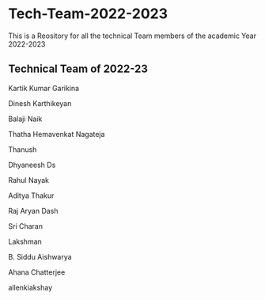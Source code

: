 # Tech-Team-2022-2023
This is a Reository for all the technical Team members of the academic Year 2022-2023

## Technical Team of 2022-23

Kartik Kumar Garikina

Dinesh Karthikeyan

Balaji Naik

Thatha Hemavenkat Nagateja

Thanush

Dhyaneesh Ds

Rahul Nayak

Aditya Thakur

Raj Aryan Dash

Sri Charan

Lakshman

B. Siddu Aishwarya

Ahana Chatterjee

allenkiakshay
